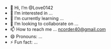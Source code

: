 - 👋 Hi, I’m @Love0142
- 👀 I’m interested in ...
- 🌱 I’m currently learning ...
- 💞️ I’m looking to collaborate on ...
- 📫 How to reach me ... ncorder40@gmail.com
- 😄 Pronouns: ...
- ⚡ Fun fact: ...

<!---
Love0142/Love0142 is a ✨ special ✨ repository because its `README.md` (this file) appears on your GitHub profile.
You can click the Preview link to take a look at your changes.
--->
